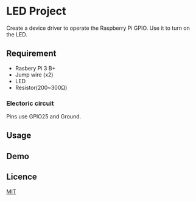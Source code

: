 LED Project
====

Create a device driver to operate the Raspberry Pi GPIO.
Use it to turn on the LED.

## Requirement
* Rasbery Pi 3 B+
* Jump wire (x2)
* LED
* Resistor(200~300Ω)
### Electoric circuit
Pins use GPIO25 and Ground.
## Usage

## Demo

## Licence

[MIT](https://github.com/tcnksm/tool/blob/master/LICENCE)


